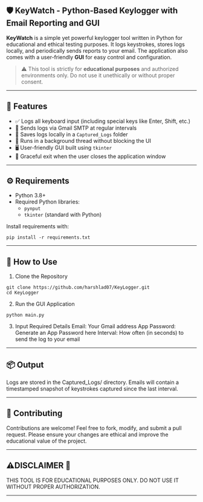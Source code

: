 ## 🛡️ KeyWatch - Python-Based Keylogger with Email Reporting and GUI

**KeyWatch** is a simple yet powerful keylogger tool written in Python for educational and ethical testing purposes. It logs keystrokes, stores logs locally, and periodically sends reports to your email. The application also comes with a user-friendly **GUI** for easy control and configuration.

> ⚠️ This tool is strictly for **educational purposes** and authorized environments only. Do not use it unethically or without proper consent.

---

## 🧠 Features

- ✅ Logs all keyboard input (including special keys like Enter, Shift, etc.)
- 📧 Sends logs via Gmail SMTP at regular intervals
- 💾 Saves logs locally in a `Captured_Logs` folder
- 🧵 Runs in a background thread without blocking the UI
- 🖥️ User-friendly GUI built using `tkinter`
- 🛑 Graceful exit when the user closes the application window

---

## ⚙️ Requirements

- Python 3.8+
- Required Python libraries:
  - `pynput`
  - `tkinter` (standard with Python)
  
Install requirements with:

```
pip install -r requirements.txt
```

---

## 🚀 How to Use
1. Clone the Repository
```
git clone https://github.com/harshlad07/KeyLogger.git
cd KeyLogger
```
2. Run the GUI Application
```
python main.py
```
3. Input Required Details
Email: Your Gmail address
App Password: Generate an App Password here
Interval: How often (in seconds) to send the log to your email

---

## 📦 Output
Logs are stored in the Captured_Logs/ directory.
Emails will contain a timestamped snapshot of keystrokes captured since the last interval.

---

## 🤝 Contributing
Contributions are welcome! Feel free to fork, modify, and submit a pull request. Please ensure your changes are ethical and improve the educational value of the project.

---

## ⚠️**DISCLAIMER** 🛑
THIS TOOL IS FOR EDUCATIONAL PURPOSES ONLY. DO NOT USE IT WITHOUT PROPER AUTHORIZATION.

---
